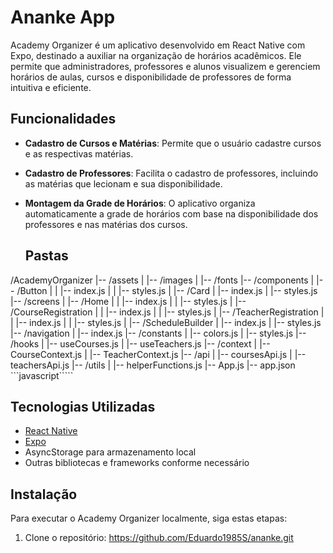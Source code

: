 # Ananke App

Academy Organizer é um aplicativo desenvolvido em React Native com Expo, destinado a auxiliar na organização de horários acadêmicos. Ele permite que administradores, professores e alunos visualizem e gerenciem horários de aulas, cursos e disponibilidade de professores de forma intuitiva e eficiente.

## Funcionalidades

- **Cadastro de Cursos e Matérias**: Permite que o usuário cadastre cursos e as respectivas matérias.
- **Cadastro de Professores**: Facilita o cadastro de professores, incluindo as matérias que lecionam e sua disponibilidade.
- **Montagem da Grade de Horários**: O aplicativo organiza automaticamente a grade de horários com base na disponibilidade dos professores e nas matérias dos cursos.

  ## Pastas

/AcademyOrganizer
|-- /assets
|   |-- /images
|   |-- /fonts
|-- /components
|   |-- /Button
|   |   |-- index.js
|   |   |-- styles.js
|   |-- /Card
|       |-- index.js
|       |-- styles.js
|-- /screens
|   |-- /Home
|   |   |-- index.js
|   |   |-- styles.js
|   |-- /CourseRegistration
|   |   |-- index.js
|   |   |-- styles.js
|   |-- /TeacherRegistration
|   |   |-- index.js
|   |   |-- styles.js
|   |-- /ScheduleBuilder
|       |-- index.js
|       |-- styles.js
|-- /navigation
|   |-- index.js
|-- /constants
|   |-- colors.js
|   |-- styles.js
|-- /hooks
|   |-- useCourses.js
|   |-- useTeachers.js
|-- /context
|   |-- CourseContext.js
|   |-- TeacherContext.js
|-- /api
|   |-- coursesApi.js
|   |-- teachersApi.js
|-- /utils
|   |-- helperFunctions.js
|-- App.js
|-- app.json
  ```javascript`````

## Tecnologias Utilizadas

- [React Native](https://reactnative.dev/)
- [Expo](https://expo.io/)
- AsyncStorage para armazenamento local
- Outras bibliotecas e frameworks conforme necessário

## Instalação

Para executar o Academy Organizer localmente, siga estas etapas:

1. Clone o repositório: https://github.com/Eduardo1985S/ananke.git

